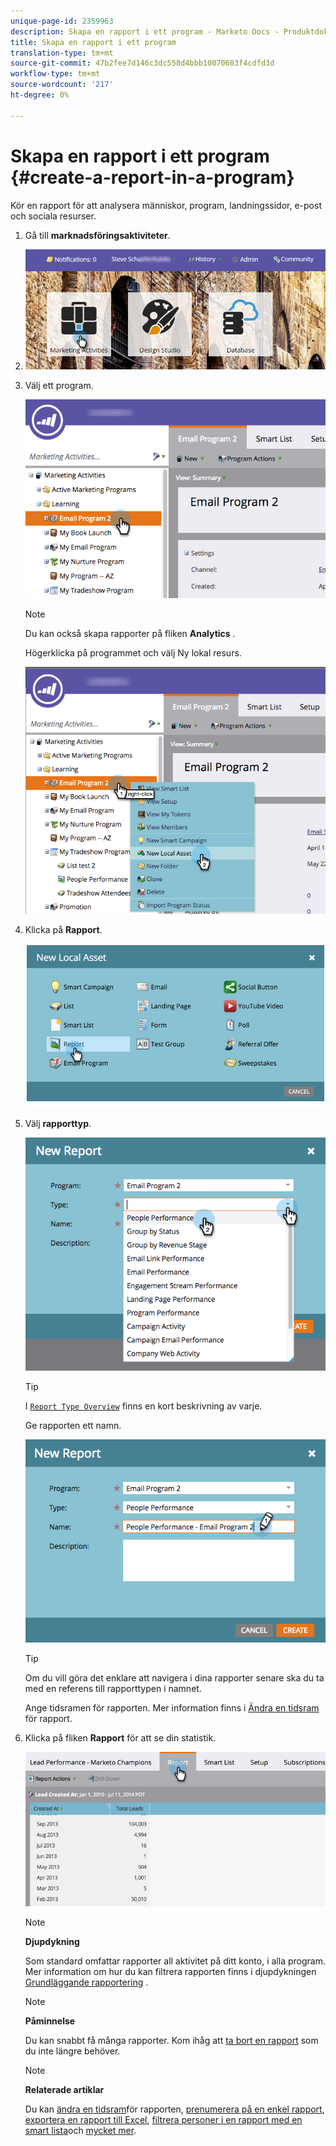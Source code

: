 ```yaml
---
unique-page-id: 2359963
description: Skapa en rapport i ett program - Marketo Docs - Produktdokumentation
title: Skapa en rapport i ett program
translation-type: tm+mt
source-git-commit: 47b2fee7d146c3dc558d4bbb10070683f4cdfd3d
workflow-type: tm+mt
source-wordcount: '217'
ht-degree: 0%

---
```



# Skapa en rapport i ett program {#create-a-report-in-a-program}

Kör en rapport för att analysera människor, program, landningssidor, e-post och sociala resurser.

1. Gå till **marknadsföringsaktiviteter**.
1. ![](assets/login-marketing-activities.png)

1. Välj ett program.

   ![](assets/selectprogramreport.png)

   >[!NOTE]
   >
   >Du kan också skapa rapporter på fliken **Analytics** .

   Högerklicka på programmet och välj Ny lokal resurs.

   ![](assets/programrightclick-asset.png)

1. Klicka på **Rapport**.

   ![](assets/image2014-9-15-18-3a36-3a46.png)

1. Välj **rapporttyp**.

   ![](assets/choosereport.png)

   >[!TIP]
   >
   >I [`Report Type Overview`](http://docs.marketo.com/display/DOCS/Report+Type+Overview) finns en kort beskrivning av varje.

   Ge rapporten ett namn.

   ![](assets/namereport.png)

   >[!TIP]
   >
   >Om du vill göra det enklare att navigera i dina rapporter senare ska du ta med en referens till rapporttypen i namnet.

   Ange tidsramen för rapporten. Mer information finns i [Ändra en tidsram](../../../../product-docs/reporting/basic-reporting/editing-reports/change-a-report-time-frame.md) för rapport.

1. Klicka på fliken **Rapport** för att se din statistik.

   ![](assets/image2014-9-15-18-3a38-3a5.png)

   >[!NOTE]
   >
   >**Djupdykning**
   >
   >
   >Som standard omfattar rapporter all aktivitet på ditt konto, i alla program. Mer information om hur du kan filtrera rapporten finns i djupdykningen [Grundläggande rapportering](http://docs.marketo.com/display/docs/basic+reporting) .

   >[!NOTE]
   >
   >**Påminnelse**
   >
   >
   >Du kan snabbt få många rapporter. Kom ihåg att [ta bort en rapport](../../../../product-docs/reporting/basic-reporting/report-activity/delete-a-report.md) som du inte längre behöver.

   >[!NOTE]
   >
   >**Relaterade artiklar**
   >
   >
   >Du kan [ändra en tidsram](../../../../product-docs/reporting/basic-reporting/editing-reports/change-a-report-time-frame.md)för rapporten, [prenumerera på en enkel rapport](../../../../product-docs/reporting/basic-reporting/report-subscriptions/subscribe-to-a-basic-report.md), [exportera en rapport till Excel](../../../../product-docs/reporting/basic-reporting/report-activity/export-a-report-to-excel.md), [filtrera personer i en rapport med en smart lista](../../../../product-docs/reporting/basic-reporting/editing-reports/filter-people-in-a-report-with-a-smart-list.md)och [mycket mer](http://docs.marketo.com/display/docs/basic+reporting).

